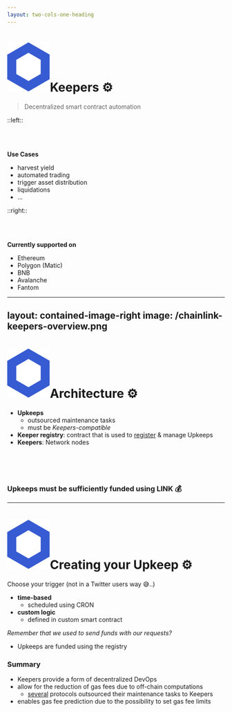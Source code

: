 ```yaml
---
layout: two-cols-one-heading
---
```


# <span class="flex"> <img src="/chainlink-symbol-blue.svg" class="w-8 mr-4" />Keepers ⚙️</span>

> Decentralized smart contract automation

::left::

<br />
<br />

**Use Cases**

- harvest yield
- automated trading
- trigger asset distribution
- liquidations
- ...

::right::

<br />
<br />

**Currently supported on**

- Ethereum
- Polygon (Matic)
- BNB
- Avalanche
- Fantom


<!--
- will noch nicht zu viel der Smart Contract Presentation vorweg nehmen
-->

---
layout: contained-image-right
image: /chainlink-keepers-overview.png
---

# <span class="flex"> <img src="/chainlink-symbol-blue.svg" class="w-8 mr-4" />Architecture ⚙️</span>

- **Upkeeps**
  * outsourced maintenance tasks
  * must be *Keepers-compatible*
- **Keeper registry**: contract that is used to [register](https://docs.chain.link/docs/chainlink-keepers/register-upkeep/) & manage Upkeeps
- **Keepers**: Network nodes

<br />
<br />
<br />

### Upkeeps must be sufficiently funded using LINK 💰

<!--
# keeper compatible
- muessen spezielle Interfaces implementieren
- `checkUpkeep`: runs off-chain um zu ueberpruefen, ob performUpkeep ausgefuehrt werden muss
- `performUpkeep`: beinhaltet tatsaechliche Logik
-->

---

# <span class="flex"> <img src="/chainlink-symbol-blue.svg" class="w-8 mr-4" />Creating your Upkeep ⚙️</span>

Choose your trigger (not in a Twitter users way 😅..)
- **time-based**
  * scheduled using CRON
- **custom logic**
  * defined in custom smart contract

*Remember that we used to send funds with our requests?*
- Upkeeps are funded using the registry

### Summary
- Keepers provide a form of decentralized DevOps
- allow for the reduction of gas fees due to off-chain computations
  * [several](https://chainlinktoday.com/prominent-founders-examine-chainlink-keepers-role-in-defis-evolution/) protocols outsourced their maintenance tasks to Keepers
- enables gas fee prediction due to the possibility to set gas fee limits

<!--
# reducing gas fees
- checkUpkeep function verbraucht keine Gas-Fees; da off-chain

# gas fee limits
- haben wir bereits bei VRFs angesprochen
-->

